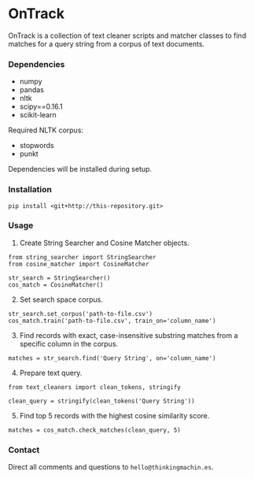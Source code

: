 # OnTrack #

OnTrack is a collection of text cleaner scripts and matcher classes to find matches for a query string from a corpus of text documents.

### Dependencies ###
* numpy
* pandas
* nltk
* scipy==0.16.1
* scikit-learn

Required NLTK corpus:
- stopwords
- punkt

Dependencies will be installed during setup.

### Installation ###

`pip install <git+http://this-repository.git>`

### Usage ###

1. Create String Searcher and Cosine Matcher objects.
```
from string_searcher import StringSearcher
from cosine_matcher import CosineMatcher

str_search = StringSearcher()
cos_match = CosineMatcher()
```
2. Set search space corpus.
```
str_search.set_corpus('path-to-file.csv')
cos_match.train('path-to-file.csv', train_on='column_name')
```
3. Find records with exact, case-insensitive substring matches from a specific column in the corpus.
```
matches = str_search.find('Query String', on='column_name')
```
4. Prepare text query.
```
from text_cleaners import clean_tokens, stringify

clean_query = stringify(clean_tokens('Query String'))
```
5. Find top 5 records with the highest cosine similarity score.
```
matches = cos_match.check_matches(clean_query, 5)
```

### Contact ###
Direct all comments and questions to `hello@thinkingmachin.es`.